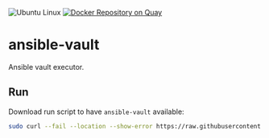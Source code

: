 ![Ubuntu Linux](https://img.shields.io/badge/tested-ubuntu-green.svg) [![Docker Repository on Quay](https://quay.io/repository/suckowbiz/ansible-vault/status "Docker Repository on Quay")](https://quay.io/repository/suckowbiz/ansible-vault)

# ansible-vault

Ansible vault executor.

## Run

Download run script to have `ansible-vault` available:

```bash
sudo curl --fail --location --show-error https://raw.githubusercontent.com/suckowbiz/dockerside/master/ansible/vault/ansible-vault -o /usr/local/bin/ansible-vault && sudo chmod +x /usr/local/bin/ansible-vault
```
